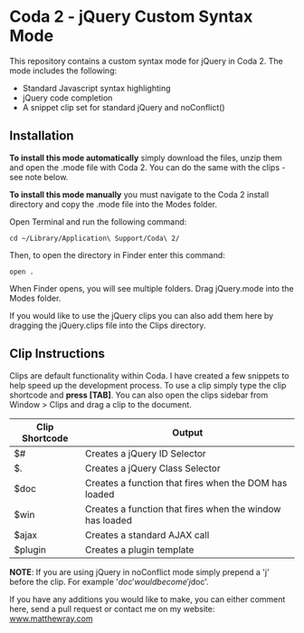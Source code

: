 Coda 2 - jQuery Custom Syntax Mode
==================================

This repository contains a custom syntax mode for jQuery in Coda 2. The mode includes the following:
* Standard Javascript syntax highlighting
* jQuery code completion
* A snippet clip set for standard jQuery and noConflict()

Installation
------------
**To install this mode automatically** simply download the files, unzip them and open the .mode file with Coda 2. You can do the same with the clips - see note below.

**To install this mode manually** you must navigate to the Coda 2 install directory and copy the .mode file into the Modes folder.

Open Terminal and run the following command:

    cd ~/Library/Application\ Support/Coda\ 2/

Then, to open the directory in Finder enter this command:

    open .

When Finder opens, you will see multiple folders. Drag jQuery.mode into the Modes folder. 

If you would like to use the jQuery clips you can also add them here by dragging the jQuery.clips file into the Clips directory. 

Clip Instructions
-----------------

Clips are default functionality within Coda. I have created a few snippets to help speed up the development process. To use a clip simply type the clip shortcode and **press [TAB]**. You can also open the clips sidebar from Window > Clips and drag a clip to the document.

|Clip Shortcode|Output|
|--------------|------|
| $# | Creates a jQuery ID Selector |
| $. | Creates a jQuery Class Selector |
| $doc | Creates a function that fires when the DOM has loaded |
| $win | Creates a function that fires when the window has loaded |
| $ajax | Creates a standard AJAX call |
| $plugin | Creates a plugin template |

**NOTE**: If you are using jQuery in noConflict mode simply prepend a 'j' before the clip. For example '$doc' would become 'j$doc'.

If you have any additions you would like to make, you can either comment here, send a pull request or contact me on my website: www.matthewray.com

